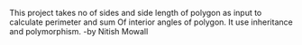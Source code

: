 This project takes no of sides and side length of polygon as input to calculate perimeter and sum Of interior angles of polygon.
It use inheritance and polymorphism.
-by Nitish Mowall
